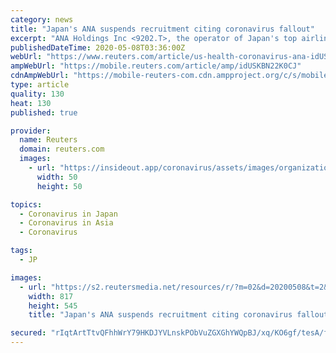```yaml
---
category: news
title: "Japan's ANA suspends recruitment citing coronavirus fallout"
excerpt: "ANA Holdings Inc <9202.T>, the operator of Japan's top airline, said on Friday it would suspend its recruitment process at its 37 group companies due to an uncertain business climate caused by the coronavirus pandemic."
publishedDateTime: 2020-05-08T03:36:00Z
webUrl: "https://www.reuters.com/article/us-health-coronavirus-ana-idUSKBN22K0CJ"
ampWebUrl: "https://mobile.reuters.com/article/amp/idUSKBN22K0CJ"
cdnAmpWebUrl: "https://mobile-reuters-com.cdn.ampproject.org/c/s/mobile.reuters.com/article/amp/idUSKBN22K0CJ"
type: article
quality: 130
heat: 130
published: true

provider:
  name: Reuters
  domain: reuters.com
  images:
    - url: "https://insideout.app/coronavirus/assets/images/organizations/reuters.com-50x50.jpg"
      width: 50
      height: 50

topics:
  - Coronavirus in Japan
  - Coronavirus in Asia
  - Coronavirus

tags:
  - JP

images:
  - url: "https://s2.reutersmedia.net/resources/r/?m=02&d=20200508&t=2&i=1517893693&w=&fh=545px&fw=&ll=&pl=&sq=&r=LYNXMPEG4706C"
    width: 817
    height: 545
    title: "Japan's ANA suspends recruitment citing coronavirus fallout"

secured: "rIqtArtTtvQFhhWrY79HKDJYVLnskPObVuZGXGhYWQpBJ/xq/KO6gf/tesA/fmg5VhFVdgYYtD1QiQrInm4+WbPji0NZjGmvJYqKVMc6YOQ5QDYKVp6/2rUtHBc5kYTpCHPk5rqdUiS4eUVbzpkwYDmFLWynMjBu/O5bMs8/Juog9G+dJFQlg6Wa4F4P3mKNVfm1Se+DEcexZJ1qtp8TADfMEpy2W+joHj4zDkVUitEE0deQmrtqrARRtu2+lZFNpdH4i1MrI01moui0VKaDTXzIFPbF89qlWsoj6CgS4vbtqPURkJDtJf7BMfDXfzPwS8C4y412P4GPU8rtS4iufJ0ck0km9z/izlz0nH/lmrP6HtGHcpUdCRwn4edVPo9O6yST7egJMfL1U1ZFpsg/XMVpz+Y4hYi10lOd4cErDXZfLxgAEcyg/XrlDzZKniDDoJpOw0z5O5cAr1CSqJS55pIOHIt6OnWK8Egq62P/T48=;50IQPdaAeIWDBWNu3KLs1g=="
---
```


